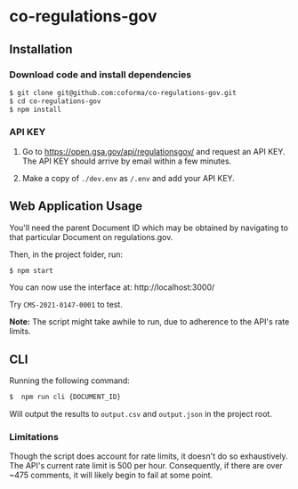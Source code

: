 # co-regulations-gov

## Installation

### Download code and install dependencies

```sh
$ git clone git@github.com:coforma/co-regulations-gov.git
$ cd co-regulations-gov
$ npm install
```

### API KEY

1. Go to https://open.gsa.gov/api/regulationsgov/ and request an API KEY. The API KEY should arrive by email within a few minutes.

2. Make a copy of `./dev.env` as `/.env` and add your API KEY.

## Web Application Usage

You'll need the parent Document ID which may be obtained by navigating to that particular Document on regulations.gov.

Then, in the project folder, run:

```sh
$ npm start
```

You can now use the interface at: http://localhost:3000/

Try `CMS-2021-0147-0001` to test.

**Note:** The script might take awhile to run, due to adherence to the API's rate limits.

## CLI

Running the following command:

```sh
$  npm run cli {DOCUMENT_ID}
```

Will output the results to `output.csv` and `output.json` in the project root.

### Limitations

Though the script does account for rate limits, it doesn't do so exhaustively. The API's current rate limit is 500 per hour. Consequently, if there are over ~475 comments, it will likely begin to fail at some point.
